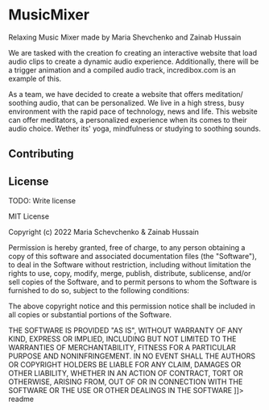 

# MusicMixer
Relaxing Music Mixer made by Maria Shevchenko and Zainab Hussain

<snippet>
  <content><![CDATA[
# ${1:Music Mixer}

We are tasked with the creation fo creating an interactive website that load audio clips to create a dynamic audio experience. Additionally, there will be a trigger animation and a compiled audio track, incredibox.com is an example of this. 

As a team, we have decided to create a website that offers meditation/ soothing audio, that can be personalized. We live in a high stress, busy environment with the rapid pace of technology, news and life. This website can offer meditators, a personalized experience when its comes to their audio choice. Wether its' yoga, mindfulness or studying to soothing sounds. 



## Contributing


## License

TODO: Write license

MIT License

Copyright (c) 2022  Maria Schevchenko & Zainab Hussain

Permission is hereby granted, free of charge, to any person obtaining a copy
of this software and associated documentation files (the "Software"), to deal
in the Software without restriction, including without limitation the rights
to use, copy, modify, merge, publish, distribute, sublicense, and/or sell
copies of the Software, and to permit persons to whom the Software is
furnished to do so, subject to the following conditions:

The above copyright notice and this permission notice shall be included in all
copies or substantial portions of the Software.

THE SOFTWARE IS PROVIDED "AS IS", WITHOUT WARRANTY OF ANY KIND, EXPRESS OR
IMPLIED, INCLUDING BUT NOT LIMITED TO THE WARRANTIES OF MERCHANTABILITY,
FITNESS FOR A PARTICULAR PURPOSE AND NONINFRINGEMENT. IN NO EVENT SHALL THE
AUTHORS OR COPYRIGHT HOLDERS BE LIABLE FOR ANY CLAIM, DAMAGES OR OTHER
LIABILITY, WHETHER IN AN ACTION OF CONTRACT, TORT OR OTHERWISE, ARISING FROM,
OUT OF OR IN CONNECTION WITH THE SOFTWARE OR THE USE OR OTHER DEALINGS IN THE
SOFTWARE
]]></content>
  <tabTrigger>readme</tabTrigger>
</snippet>